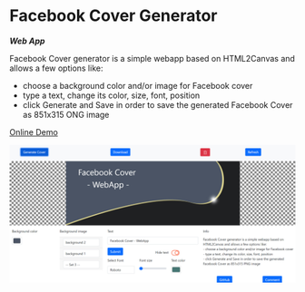# Facebook Cover Generator


***Web App***

Facebook Cover generator is a simple webapp based on HTML2Canvas and allows a few options like:

- choose a background color and/or image for Facebook cover
- type a text, change its color, size, font, position
- click Generate and Save in order to save the generated Facebook Cover as 851x315 ONG image

[Online Demo](https://dascent.github.io/fb-cover/)

[![Facebook Cover](https://raw.githubusercontent.com/Dascent/fb-cover/main/assets/screenshot.jpg)](https://dascent.github.io/fb-cover/)
